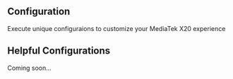 ## Configuration

Execute unique configuraions to customize your MediaTek X20 experience

## Helpful Configurations

Coming soon...
